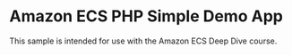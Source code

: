# Amazon ECS PHP Simple Demo App

This sample is intended for use with the Amazon ECS Deep Dive course.
